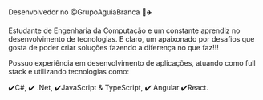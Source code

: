 Desenvolvedor no @GrupoAguiaBranca 🚌✈️

Estudante de Engenharia da Computação e um constante aprendiz no desenvolvimento de tecnologias. E claro, um apaixonado por desafios que gosta de poder criar soluções fazendo a diferença no que faz!!! 

Possuo experiência em desenvolvimento de aplicações, atuando como full stack e utilizando tecnologias como:

✔️C#,
✔️ .Net, 
✔️JavaScript & TypeScript,
✔️ Angular 
✔️React.
